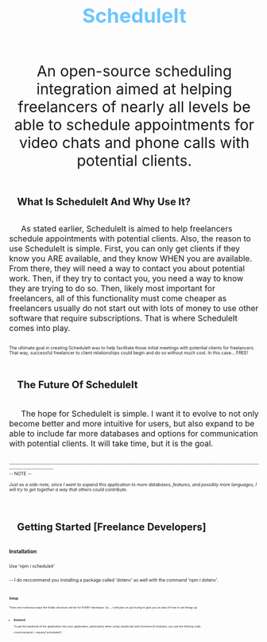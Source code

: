 <div style="height: max-content; width: 100%; display: flex; flex-flow: column nowrap; justify-content: flex-start; align-items: center; font-size: 62.5%;" align="center">
    <h1 align='center' style="font-size: 40px; font-weight: bold; color: rgb(110,198,255);">ScheduleIt</h1>
    <h2 style='font-size: 30px; font-weight: normal;'>An open-source scheduling integration aimed at helping freelancers of nearly all levels be able to schedule appointments for video chats and phone calls with potential clients.</h2>
</div>

<div style="height: max-content; width: 100%; display: flex; flex-flow: column nowrap; justify-content: flex-start; align-items: flex-start; font-size: 62.5%;" align="left">
    <h2 style='font-size: 20px; text-indent: 1rem;'>What Is ScheduleIt And Why Use It?</h2>
    <p style='font-size: 16px; text-indent: 1.5rem;'> As stated earlier, ScheduleIt is aimed to help freelancers schedule appointments with potential clients.  Also, the reason to use ScheduleIt is simple.  First, you can only get clients if they know you ARE available, and they know WHEN you are available.  From there, they will need a way to contact you about potential work.  Then, if they try to contact you, you need a way to know they are trying to do so.  Then, likely most important for freelancers, all of this functionality must come cheaper as freelancers usually do not start out with lots of money to use other software that require subscriptions.  That is where ScheduleIt comes into play.</p>
    <p>
        The ultimate goal in creating ScheduleIt was to help facilitate those initial meetings with potential clients for freelancers.  That way, successful freelancer to client relationships could begin and do so without much cost.  In this case... FREE!
    </p>
    <br>
    <h3 style='font-size: 20px; text-indent: 1rem;'>The Future Of ScheduleIt</h3>
    <p style='font-size: 16px; text-indent: 1.5rem;'>The hope for ScheduleIt is simple.  I want it to evolve to not only become better and more intuitive for users, but also expand to be able to include far more databases and options for communication with potential clients.  It will take time, but it is the goal.</p>
    <br>
    ---------------------------------------------------------------------------------------------------------------------------------------------------
    <br>
    -- NOTE -- 
    <h6>Just as a side-note, since I want to expand this application to more databases, features, and possibly more languages, I will try to get together a way that others could contribute.</h6>
    <br>
    <h2 style='font-size: 20px; text-indent: 1rem;'>Getting Started [Freelance Developers]</h2>
    <h3>Installation</h3>
    <p>Use 'npm i scheduleit'</p>
    <p> -- I do reccommend you installing a package called 'dotenv' as well with the command 'npm i dotenv'.</p>
    <br>
    <div style="height: max-content; width: 100%; display: flex; flex-flow: column nowrap; justify-content: flex-start; align-items: flex-start; font-size: 62.5%;" align="left">
        <h3>Setup</h3>
        <p>There are numerous ways the folder structure will be for EVERY developer.  So..., I will plan on just trying to give you an idea of how to set things up.</p>
        <ul>
            <li>
                <h4>Backend</h4>
                <p>To get the backend of the application into your application, particularly when using JavaScript and CommonJS modules, you use the folloing code:</p>
                <p>const backend = require('scheduleit')</p>
                <br>
                <p></p>
                <p></p>
            </li>
        </ul>
    </div>
</div>
